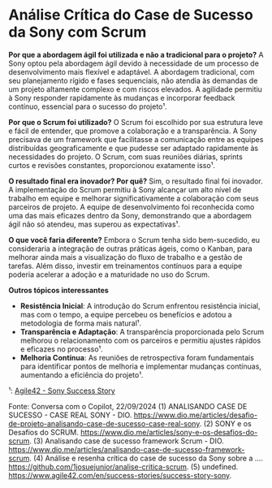 # **Análise Crítica do Case de Sucesso da Sony com Scrum**


**Por que a abordagem ágil foi utilizada e não a tradicional para o projeto?**
A Sony optou pela abordagem ágil devido à necessidade de um processo de desenvolvimento mais flexível e adaptável. A abordagem tradicional, com seu planejamento rígido e fases sequenciais, não atendia às demandas de um projeto altamente complexo e com riscos elevados. A agilidade permitiu à Sony responder rapidamente às mudanças e incorporar feedback contínuo, essencial para o sucesso do projeto¹.

**Por que o Scrum foi utilizado?**
O Scrum foi escolhido por sua estrutura leve e fácil de entender, que promove a colaboração e a transparência. A Sony precisava de um framework que facilitasse a comunicação entre as equipes distribuídas geograficamente e que pudesse ser adaptado rapidamente às necessidades do projeto. O Scrum, com suas reuniões diárias, sprints curtos e revisões constantes, proporcionou exatamente isso¹.

**O resultado final era inovador? Por quê?**
Sim, o resultado final foi inovador. A implementação do Scrum permitiu à Sony alcançar um alto nível de trabalho em equipe e melhorar significativamente a colaboração com seus parceiros de projeto. A equipe de desenvolvimento foi reconhecida como uma das mais eficazes dentro da Sony, demonstrando que a abordagem ágil não só atendeu, mas superou as expectativas¹.

**O que você faria diferente?**
Embora o Scrum tenha sido bem-sucedido, eu consideraria a integração de outras práticas ágeis, como o Kanban, para melhorar ainda mais a visualização do fluxo de trabalho e a gestão de tarefas. Além disso, investir em treinamentos contínuos para a equipe poderia acelerar a adoção e a maturidade no uso do Scrum.

**Outros tópicos interessantes**
- **Resistência Inicial**: A introdução do Scrum enfrentou resistência inicial, mas com o tempo, a equipe percebeu os benefícios e adotou a metodologia de forma mais natural¹.
- **Transparência e Adaptação**: A transparência proporcionada pelo Scrum melhorou o relacionamento com os parceiros e permitiu ajustes rápidos e eficazes no processo¹.
- **Melhoria Contínua**: As reuniões de retrospectiva foram fundamentais para identificar pontos de melhoria e implementar mudanças contínuas, aumentando a eficiência do projeto¹.

¹: [Agile42 - Sony Success Story](https://www.agile42.com/en/success-stories/success-story-sony)

Fonte: Conversa com o Copilot, 22/09/2024
(1) ANALISANDO CASE DE SUCESSO - CASE REAL SONY - DIO. https://www.dio.me/articles/desafio-de-projeto-analisando-case-de-sucesso-case-real-sony.
(2) SONY e os Desafios do SCRUM. https://www.dio.me/articles/sony-e-os-desafios-do-scrum.
(3) Analisando case de sucesso framework Scrum - DIO. https://www.dio.me/articles/analisando-case-de-sucesso-framework-scrum.
(4) Análise e resenha crítica do case de sucesso da Sony sobre a .... https://github.com/1josuejunior/analise-critica-scrum.
(5) undefined. https://www.agile42.com/en/success-stories/success-story-sony.
